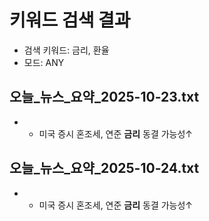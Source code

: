 # 키워드 검색 결과

- 검색 키워드: 금리, 환율
- 모드: ANY

## 오늘_뉴스_요약_2025-10-23.txt
- - 미국 증시 혼조세, 연준 **금리** 동결 가능성↑

## 오늘_뉴스_요약_2025-10-24.txt
- - 미국 증시 혼조세, 연준 **금리** 동결 가능성↑

